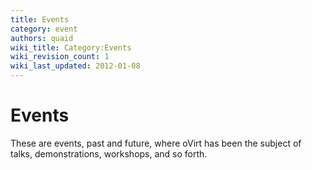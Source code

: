 ```yaml
---
title: Events
category: event
authors: quaid
wiki_title: Category:Events
wiki_revision_count: 1
wiki_last_updated: 2012-01-08
---
```


# Events

These are events, past and future, where oVirt has been the subject of talks, demonstrations, workshops, and so forth.
